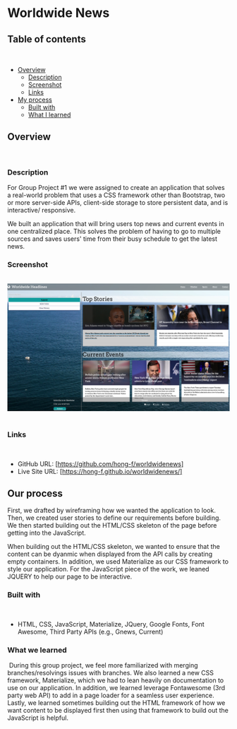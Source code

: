 # Worldwide News

## Table of contents
​
- [Overview](#overview)
  - [Description](#description)
  - [Screenshot](#screenshot)
  - [Links](#links)
- [My process](#my-process)
  - [Built with](#built-with)
  - [What I learned](#what-i-learned)


## Overview
​
### Description

For Group Project #1 we were assigned to create an application that solves a real-world problem that uses a CSS framework other than Bootstrap, two or more server-side APIs, client-side storage to store persistent data, and is interactive/ responsive. 

We built an application that will bring users top news and current events in one centralized place. This solves the problem of having to go to multiple sources and saves users' time from their busy schedule to get the latest news. 
​
### Screenshot
​
![page demo](./assets/images/worldwidenews.png)
​
​
### Links
​
- GitHub URL: [https://github.com/hong-f/worldwidenews]
- Live Site URL: [https://hong-f.github.io/worldwidenews/]
​
## Our process
First, we drafted by wireframing how we wanted the application to look. Then, we created user stories to define our requirements before building. We then started building out the HTML/CSS skeleton of the page before getting into the JavaScript.

When building out the HTML/CSS skeleton, we wanted to ensure that the content can be dyanmic when displayed from the API calls by creating empty containers. In addition, we used Materialize as our CSS framework to style our application. For the JavaScript piece of the work, we leaned JQUERY to help our page to be interactive. 

### Built with
​
- HTML, CSS, JavaScript, Materialize, JQuery, Google Fonts, Font Awesome, Third Party APIs (e.g., Gnews, Current)
​
​
### What we learned
​
During this group project, we feel more familiarized with  merging branches/resolvings issues with branches. We also learned a new CSS framework, Materialize, which we had to lean heavily on documentation to use on our application. In addition, we learned leverage Fontawesome (3rd party web API) to add in a page loader for a seamless user experience. Lastly, we learned sometimes building out the HTML framework of how we want content to be displayed first then using that framework to build out the JavaScript is helpful. 
​


